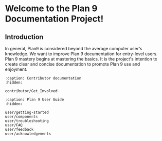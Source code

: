 Welcome to the Plan 9 Documentation Project!
============================================

## Introduction

In general, Plan9 is considered beyond the average computer user's knowledge. We want to improve Plan 9 documentation for entry-level users. Plan 9 mastery begins at mastering the basics. It is the project's intention to create clear and concise documentation to promote Plan 9 use and enjoyment.

```{toctree}
:caption: Contributor documentation
:hidden:

contributor/Get_Involved
```

```{toctree}
:caption: Plan 9 User Guide
:hidden:

user/getting-started
user/components
user/troubleshooting
user/FAQ
user/feedback
user/acknowledgements
```

